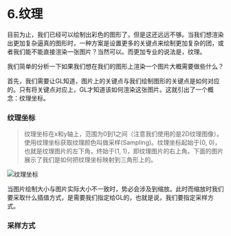 # 6.纹理

目前为止，我们已经可以绘制出彩色的图形了，但是这还远远不够。当我们想渲染出更加复杂逼真的图形时，一种方案是设置更多的关键点来绘制更加复杂的团，或者我们能不能直接渲染一张图片？当然可以。而更加专业的说法是，纹理。

我们简单的分析一下如果我们想在我们的图形上渲染一个图片大概需要做些什么？

首先，我们需要让GL知道，图片上的关键点与我们绘制图形的关键点是如何对应的。只有将关键点对应上，GL才知道该如何渲染这张图片。这就引出了一个概念：纹理坐标。

### 纹理坐标

> 纹理坐标在x和y轴上，范围为0到1之间（注意我们使用的是2D纹理图像）。使用纹理坐标获取纹理颜色叫做采样(Sampling)。纹理坐标起始于(0, 0)，也就是纹理图片的左下角，终始于(1, 1)，即纹理图片的右上角。下面的图片展示了我们是如何把纹理坐标映射到三角形上的。

![纹理坐标](https://learnopengl-cn.github.io/img/01/06/tex_coords.png)

当图片绘制大小与图片实际大小不一致时，势必会涉及到缩放。此时而缩放时我们要采取什么插值方式，是需要我们指定给GL的，也就是说，我们要指定采样方式。

### 采样方式



